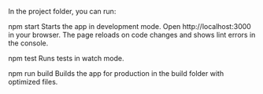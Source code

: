 In the project folder, you can run:

npm start
Starts the app in development mode.
Open http://localhost:3000 in your browser.
The page reloads on code changes and shows lint errors in the console.

npm test
Runs tests in watch mode.

npm run build
Builds the app for production in the build folder with optimized files.